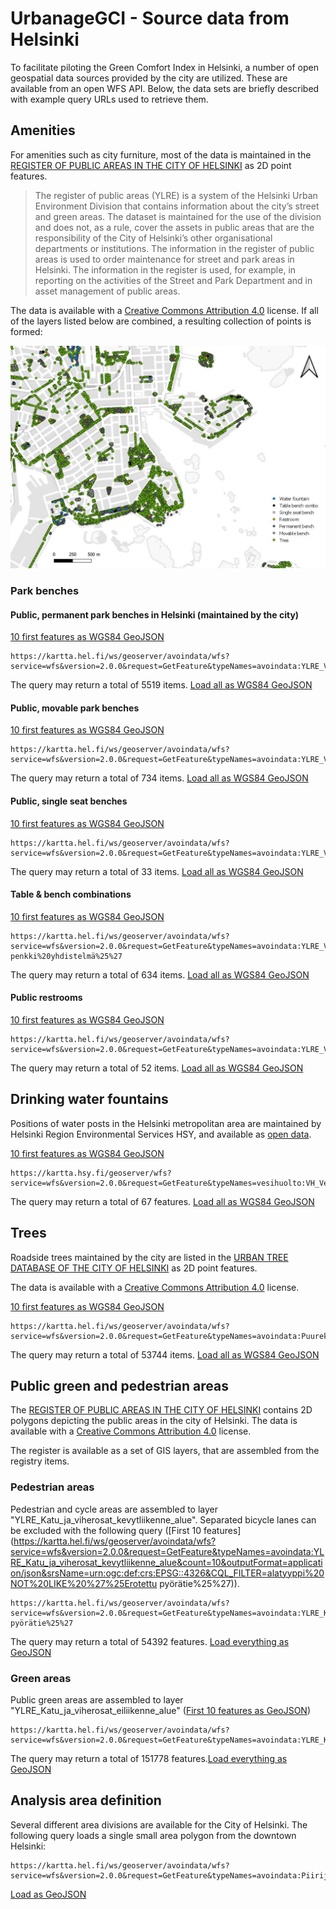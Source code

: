 # UrbanageGCI - Source data from Helsinki

To facilitate piloting the Green Comfort Index in Helsinki, a number of open geospatial data sources provided by the city are utilized. These are available from an open WFS API. Below, the data sets are briefly described with example query URLs used to retrieve them.

## Amenities

For amenities such as city furniture, most of the data is maintained in the [REGISTER OF PUBLIC AREAS IN THE CITY OF HELSINKI](https://hri.fi/data/en_GB/dataset/helsingin-kaupungin-yleisten-alueiden-rekisteri) as 2D point features. 

> The register of public areas (YLRE) is a system of the Helsinki Urban Environment Division that contains information about the city’s street and green areas. The dataset is maintained for the use of the division and does not, as a rule, cover the assets in public areas that are the responsibility of the City of Helsinki’s other organisational departments or institutions. The information in the register of public areas is used to order maintenance for street and park areas in Helsinki. The information in the register is used, for example, in reporting on the activities of the Street and Park Department and in asset management of public areas.

The data is available with a [Creative Commons Attribution 4.0](https://creativecommons.org/licenses/by/4.0/) license. If all of the layers listed below are combined, a resulting collection of points is formed:

![Demonstration of Helsinki amenities point features](images/HelsinkiAmenitiesPoints.jpg)

### Park benches

#### Public, permanent park benches in Helsinki (maintained by the city)

[10 first features as WGS84 GeoJSON](https://kartta.hel.fi/ws/geoserver/avoindata/wfs?service=wfs&version=2.0.0&request=GetFeature&typeNames=avoindata:YLRE_Viherosat_piste&count=10&outputFormat=application/json&srsName=urn:ogc:def:crs:EPSG::4326&CQL_FILTER=alatyyppi%20LIKE%20%27%25Kiintopenkki%25%27)
	
	https://kartta.hel.fi/ws/geoserver/avoindata/wfs?service=wfs&version=2.0.0&request=GetFeature&typeNames=avoindata:YLRE_Viherosat_piste&count=10&outputFormat=application/json&srsName=urn:ogc:def:crs:EPSG::4326&CQL_FILTER=alatyyppi%20LIKE%20%27%25Kiintopenkki%25%27

The query may return a total of 5519 items. [Load all as WGS84 GeoJSON](https://kartta.hel.fi/ws/geoserver/avoindata/wfs?service=wfs&version=2.0.0&request=GetFeature&typeNames=avoindata:YLRE_Viherosat_piste&count=10000&outputFormat=application/json&srsName=urn:ogc:def:crs:EPSG::4326&CQL_FILTER=alatyyppi%20LIKE%20%27%25Kiintopenkki%25%27)

#### Public, movable park benches

[10 first features as WGS84 GeoJSON](https://kartta.hel.fi/ws/geoserver/avoindata/wfs?service=wfs&version=2.0.0&request=GetFeature&typeNames=avoindata:YLRE_Viherosat_piste&count=10&outputFormat=application/json&srsName=urn:ogc:def:crs:EPSG::4326&CQL_FILTER=alatyyppi%20LIKE%20%27%25Irtopenkki%25%27)
	
	https://kartta.hel.fi/ws/geoserver/avoindata/wfs?service=wfs&version=2.0.0&request=GetFeature&typeNames=avoindata:YLRE_Viherosat_piste&count=10&outputFormat=application/json&srsName=urn:ogc:def:crs:EPSG::4326&CQL_FILTER=alatyyppi%20LIKE%20%27%25Irtopenkki%25%27

The query may return a total of 734 items. [Load all as WGS84 GeoJSON](https://kartta.hel.fi/ws/geoserver/avoindata/wfs?service=wfs&version=2.0.0&request=GetFeature&typeNames=avoindata:YLRE_Viherosat_piste&count=10000&outputFormat=application/json&srsName=urn:ogc:def:crs:EPSG::4326&CQL_FILTER=alatyyppi%20LIKE%20%27%25Irtopenkki%25%27)

#### Public, single seat benches

[10 first features as WGS84 GeoJSON](https://kartta.hel.fi/ws/geoserver/avoindata/wfs?service=wfs&version=2.0.0&request=GetFeature&typeNames=avoindata:YLRE_Viherosat_piste&count=10&outputFormat=application/json&srsName=urn:ogc:def:crs:EPSG::4326&CQL_FILTER=alatyyppi%20LIKE%20%27%25Yhdenistuttava%20penkki%25%27)
	
	https://kartta.hel.fi/ws/geoserver/avoindata/wfs?service=wfs&version=2.0.0&request=GetFeature&typeNames=avoindata:YLRE_Viherosat_piste&count=10&outputFormat=application/json&srsName=urn:ogc:def:crs:EPSG::4326&CQL_FILTER=alatyyppi%20LIKE%20%27%25Yhdenistuttava%20penkki%25%27
	
The query may return a total of 33 items. [Load all as WGS84 GeoJSON](https://kartta.hel.fi/ws/geoserver/avoindata/wfs?service=wfs&version=2.0.0&request=GetFeature&typeNames=avoindata:YLRE_Viherosat_piste&count=1000&outputFormat=application/json&srsName=urn:ogc:def:crs:EPSG::4326&CQL_FILTER=alatyyppi%20LIKE%20%27%25Yhdenistuttava%20penkki%25%27)

#### Table & bench combinations

[10 first features as WGS84 GeoJSON](https://kartta.hel.fi/ws/geoserver/avoindata/wfs?service=wfs&version=2.0.0&request=GetFeature&typeNames=avoindata:YLRE_Viherosat_piste&count=10&outputFormat=application/json&srsName=urn:ogc:def:crs:EPSG::4326&CQL_FILTER=alatyyppi%20LIKE%20%27%25Pöytä-penkki%20yhdistelmä%25%27)
	
	https://kartta.hel.fi/ws/geoserver/avoindata/wfs?service=wfs&version=2.0.0&request=GetFeature&typeNames=avoindata:YLRE_Viherosat_piste&count=10&outputFormat=application/json&srsName=urn:ogc:def:crs:EPSG::4326&CQL_FILTER=alatyyppi%20LIKE%20%27%25Pöytä-penkki%20yhdistelmä%25%27
	
The query may return a total of 634 items. [Load all as WGS84 GeoJSON](https://kartta.hel.fi/ws/geoserver/avoindata/wfs?service=wfs&version=2.0.0&request=GetFeature&typeNames=avoindata:YLRE_Viherosat_piste&count=1000&outputFormat=application/json&srsName=urn:ogc:def:crs:EPSG::4326&CQL_FILTER=alatyyppi%20LIKE%20%27%25Pöytä-penkki%20yhdistelmä%25%27)

#### Public restrooms

[10 first features as WGS84 GeoJSON](https://kartta.hel.fi/ws/geoserver/avoindata/wfs?service=wfs&version=2.0.0&request=GetFeature&typeNames=avoindata:YLRE_Viherosat_piste&count=10&outputFormat=application/json&srsName=urn:ogc:def:crs:EPSG::4326&CQL_FILTER=alatyyppi%20LIKE%20%27%25Yleisökäymälä%25%27)
	
	https://kartta.hel.fi/ws/geoserver/avoindata/wfs?service=wfs&version=2.0.0&request=GetFeature&typeNames=avoindata:YLRE_Viherosat_piste&count=10&outputFormat=application/json&srsName=urn:ogc:def:crs:EPSG::4326&CQL_FILTER=alatyyppi%20LIKE%20%27%25Yleisökäymälä%25%27
	
The query may return a total of 52 items. [Load all as WGS84 GeoJSON](https://kartta.hel.fi/ws/geoserver/avoindata/wfs?service=wfs&version=2.0.0&request=GetFeature&typeNames=avoindata:YLRE_Viherosat_piste&count=1000&outputFormat=application/json&srsName=urn:ogc:def:crs:EPSG::4326&CQL_FILTER=alatyyppi%20LIKE%20%27%25Yleisökäymälä%25%27)

## Drinking water fountains

Positions of water posts in the Helsinki metropolitan area are maintained by Helsinki Region Environmental Services HSY, and available as [open data](https://www.hsy.fi/en/environmental-information/open-data/avoin-data---sivut/water-posts-in-the-helsinki-metropolitan-area/).

[10 first features as WGS84 GeoJSON](https://kartta.hsy.fi/geoserver/wfs?service=wfs&version=2.0.0&request=GetFeature&typeNames=vesihuolto:VH_Vesipostit_HSY&outputFormat=application/json&srsName=urn:ogc:def:crs:EPSG::4326&count=10)

	https://kartta.hsy.fi/geoserver/wfs?service=wfs&version=2.0.0&request=GetFeature&typeNames=vesihuolto:VH_Vesipostit_HSY&outputFormat=application/json&srsName=urn:ogc:def:crs:EPSG::4326

The query may return a total of 67 features. [Load all as WGS84 GeoJSON](https://kartta.hsy.fi/geoserver/wfs?service=wfs&version=2.0.0&request=GetFeature&typeNames=vesihuolto:VH_Vesipostit_HSY&outputFormat=application/json&srsName=urn:ogc:def:crs:EPSG::4326&count=1000)

## Trees

Roadside trees maintained by the city are listed in the [URBAN TREE DATABASE OF THE CITY OF HELSINKI](https://hri.fi/data/en_GB/dataset/helsingin-kaupungin-puurekisteri) as 2D point features. 

The data is available with a [Creative Commons Attribution 4.0](https://creativecommons.org/licenses/by/4.0/) license.

[10 first features as WGS84 GeoJSON](https://kartta.hel.fi/ws/geoserver/avoindata/wfs?service=wfs&version=2.0.0&request=GetFeature&typeNames=avoindata:Puurekisteri_piste&count=10&outputFormat=application/json&srsName=urn:ogc:def:crs:EPSG::4326)
	
	https://kartta.hel.fi/ws/geoserver/avoindata/wfs?service=wfs&version=2.0.0&request=GetFeature&typeNames=avoindata:Puurekisteri_piste&count=10&outputFormat=application/json&srsName=urn:ogc:def:crs:EPSG::4326	
	
The query may return a total of 53744 items. [Load all as WGS84 GeoJSON](https://kartta.hel.fi/ws/geoserver/avoindata/wfs?service=wfs&version=2.0.0&request=GetFeature&typeNames=avoindata:Puurekisteri_piste&count=100000&outputFormat=application/json&srsName=urn:ogc:def:crs:EPSG::4326)

## Public green and pedestrian areas

The [REGISTER OF PUBLIC AREAS IN THE CITY OF HELSINKI](https://hri.fi/data/en_GB/dataset/helsingin-kaupungin-yleisten-alueiden-rekisteri) contains 2D polygons depicting the public areas in the city of Helsinki. The data is available with a [Creative Commons Attribution 4.0](https://creativecommons.org/licenses/by/4.0/) license.

The register is available as a set of GIS layers, that are assembled from the registry items. 

### Pedestrian areas

Pedestrian and cycle areas are assembled to layer "YLRE_Katu_ja_viherosat_kevytliikenne_alue". Separated bicycle lanes can be excluded with the following query ([First 10 features](https://kartta.hel.fi/ws/geoserver/avoindata/wfs?service=wfs&version=2.0.0&request=GetFeature&typeNames=avoindata:YLRE_Katu_ja_viherosat_kevytliikenne_alue&count=10&outputFormat=application/json&srsName=urn:ogc:def:crs:EPSG::4326&CQL_FILTER=alatyyppi%20NOT%20LIKE%20%27%25Erotettu pyörätie%25%27)).

	https://kartta.hel.fi/ws/geoserver/avoindata/wfs?service=wfs&version=2.0.0&request=GetFeature&typeNames=avoindata:YLRE_Katu_ja_viherosat_kevytliikenne_alue&count=10&outputFormat=application/json&srsName=urn:ogc:def:crs:EPSG::4326&CQL_FILTER=alatyyppi%20NOT%20LIKE%20%27%25Erotettu pyörätie%25%27
	
The query may return a total of 54392 features. [Load everything as GeoJSON](https://kartta.hel.fi/ws/geoserver/avoindata/wfs?service=wfs&version=2.0.0&request=GetFeature&typeNames=avoindata:YLRE_Katu_ja_viherosat_kevytliikenne_alue&count=100000&outputFormat=application/json&srsName=urn:ogc:def:crs:EPSG::4326&CQL_FILTER=alatyyppi%20NOT%20LIKE%20%27%25Erotettu%20pyörätie%25%27)

### Green areas

Public green areas are assembled to layer "YLRE_Katu_ja_viherosat_eiliikenne_alue" ([First 10 features as GeoJSON](https://kartta.hel.fi/ws/geoserver/avoindata/wfs?service=wfs&version=2.0.0&request=GetFeature&typeNames=avoindata:YLRE_Katu_ja_viherosat_eiliikenne_alue&count=10&outputFormat=application/json&srsName=urn:ogc:def:crs:EPSG::4326))

	https://kartta.hel.fi/ws/geoserver/avoindata/wfs?service=wfs&version=2.0.0&request=GetFeature&typeNames=avoindata:YLRE_Katu_ja_viherosat_eiliikenne_alue&count=10&outputFormat=application/json&srsName=urn:ogc:def:crs:EPSG::4326

The query may return a total of 151778 features.[Load everything as GeoJSON](https://kartta.hel.fi/ws/geoserver/avoindata/wfs?service=wfs&version=2.0.0&request=GetFeature&typeNames=avoindata:YLRE_Katu_ja_viherosat_eiliikenne_alue&count=1000000&outputFormat=application/json&srsName=urn:ogc:def:crs:EPSG::4326)

## Analysis area definition

Several different area divisions are available for the City of Helsinki. The following query loads a single small area polygon from the downtown Helsinki:

	https://kartta.hel.fi/ws/geoserver/avoindata/wfs?service=wfs&version=2.0.0&request=GetFeature&typeNames=avoindata:Piirijako_pienalue&count=10&outputFormat=application/json&srsName=urn:ogc:def:crs:EPSG::4326&featureID=112650

[Load as GeoJSON](https://kartta.hel.fi/ws/geoserver/avoindata/wfs?service=wfs&version=2.0.0&request=GetFeature&typeNames=avoindata:Piirijako_pienalue&count=10&outputFormat=application/json&srsName=urn:ogc:def:crs:EPSG::4326&featureID=112650)